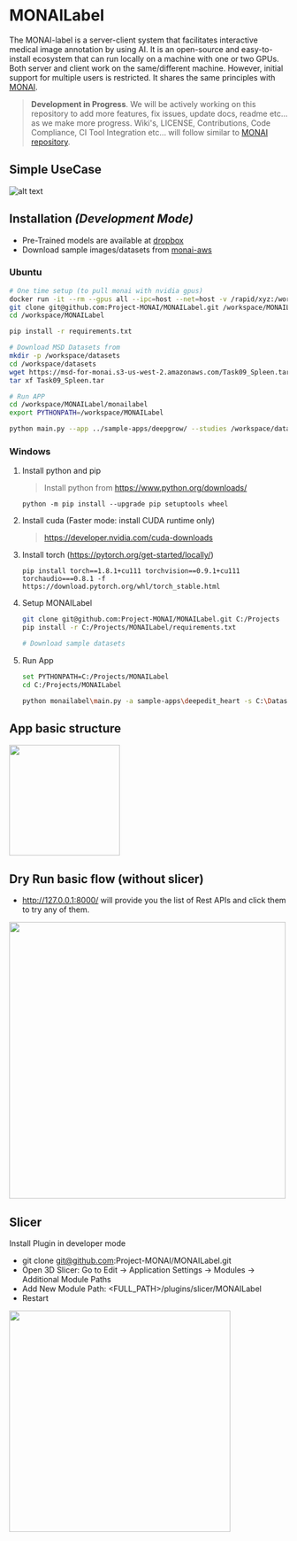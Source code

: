 # MONAILabel

The MONAI-label is a server-client system that facilitates interactive medical image annotation by using AI.
It is an open-source and easy-to-install ecosystem that can run locally on a machine with one or two GPUs.
Both server and client work on the same/different machine.  However, initial support for multiple users is restricted.
It shares the same principles with [MONAI](https://github.com/Project-MONAI).


> **Development in Progress**. 
> We will be actively working on this repository to add more features, fix issues, update docs, readme etc... 
> as we make more progress.  Wiki's, LICENSE, Contributions, Code Compliance, CI Tool Integration etc... will follow similar to [MONAI repository](https://github.com/Project-MONAI).


## Simple UseCase

![alt text](https://www.websequencediagrams.com/cgi-bin/cdraw?lz=dGl0bGUgU2ltcGxlIFVzZWNhc2UKClJlc2VhcmNoZXItPgACCjogcGlwIGluc3RhbGwgbW9uYWlsYWJlbAAWGWRldmVsb3BzIG15X2FwcApub3RlIG92ZXIgAEkMdXNpbmcgdGVtcGxhdGUgYXBwIHByb3ZpZGVzIFxuMS4gdHJhaW5cbjIuIGluZmVyIGZvciBwcmVfABMFZWQgbW9kZWxzXG4zLiBhY3RpdmUgbGVhcm4gc3RyYXRlZ2llcwCBRA1NT05BSUxhYmVsOiBzdGFydF8AgUYFXwCBRwUoAIElBiwgZGF0YXNldCkAgX4OYWRpb2xvZ2lzdDogc2hhcmUAggEGIACCAwUgc2VydmVyIGlwCgAeCy0-M0RTbGljZXI6IGNvbmZpZ3VyZQCBfwwASAxGZXcAHgdzIGFyZSBhdgCCXwVsZSB0byBzZWxlY3QgXG5uZXR3b3JrLwCBWgd5L2RldmljZSBldGMuLgoAZwgAgVwObmV4dF9zYW1wbGUoAIIgBkxlYXJuaW5nKQoAgggKAIEhDAAnBiBkZXRhaWxzAEwLAIFGCmZldGNoAE4IbG9jYWwvcmVtb3RlKQBvF3J1bgCDPwZlbmNlKGRlZXBncm93LCBhdXRvc2VnbWVudAB3GACEZAcAgkEYcnJlY3RzAB8HAIFtFnN1Ym1pdCgAhS8FAIFnDgCEBwwAhGkFKG5ldwCCJwcpCgo&s=rose)

## Installation *(Development Mode)*
 - Pre-Trained models are available at [dropbox](https://www.dropbox.com/sh/gcobuwui5v2r8f5/AAAaJ3uFajwo4NRnQ0BqU46Ma?dl=0)
 - Download sample images/datasets from [monai-aws](https://github.com/Project-MONAI/MONAI/blob/master/monai/apps/datasets.py#L213-L224)

### Ubuntu
```bash
# One time setup (to pull monai with nvidia gpus)
docker run -it --rm --gpus all --ipc=host --net=host -v /rapid/xyz:/workspace/ projectmonai/monai:0.5.2
git clone git@github.com:Project-MONAI/MONAILabel.git /workspace/MONAILabel
cd /workspace/MONAILabel

pip install -r requirements.txt

# Download MSD Datasets from
mkdir -p /workspace/datasets
cd /workspace/datasets
wget https://msd-for-monai.s3-us-west-2.amazonaws.com/Task09_Spleen.tar
tar xf Task09_Spleen.tar

# Run APP
cd /workspace/MONAILabel/monailabel
export PYTHONPATH=/workspace/MONAILabel

python main.py --app ../sample-apps/deepgrow/ --studies /workspace/datasets/Task09_Spleen/imagesTr
```

### Windows
 1. Install python and pip
    >Install python from https://www.python.org/downloads/

    `python -m pip install --upgrade pip setuptools wheel`

 2. Install cuda (Faster mode: install CUDA runtime only)
    >https://developer.nvidia.com/cuda-downloads


 3. Install torch (https://pytorch.org/get-started/locally/)

    `pip install torch==1.8.1+cu111 torchvision==0.9.1+cu111 torchaudio===0.8.1 -f https://download.pytorch.org/whl/torch_stable.html`


 4. Setup MONAILabel

    ```bash
    git clone git@github.com:Project-MONAI/MONAILabel.git C:/Projects
    pip install -r C:/Projects/MONAILabel/requirements.txt

    # Download sample datasets
    ```


 5. Run App
    ```bash
    set PYTHONPATH=C:/Projects/MONAILabel
    cd C:/Projects/MONAILabel

    python monailabel\main.py -a sample-apps\deepedit_heart -s C:\Datasets\Task02_Heart\imagesTr
    ```


## App basic structure

<img src="https://user-images.githubusercontent.com/7339051/114428020-98cdaf80-9bb3-11eb-8010-40f47d1afcd6.png" width="200"/>

## Dry Run basic flow (without slicer)

- http://127.0.0.1:8000/ will provide you the list of Rest APIs and click them to try any of them.

<img src="https://user-images.githubusercontent.com/7339051/115477603-31ab9d00-a23c-11eb-85f0-0b8ac374a9a0.png" width="500"/>


## Slicer

Install Plugin in developer mode

- git clone git@github.com:Project-MONAI/MONAILabel.git
- Open 3D Slicer: Go to Edit -> Application Settings -> Modules -> Additional Module Paths
- Add New Module Path: <FULL_PATH>/plugins/slicer/MONAILabel
- Restart

<img src="https://user-images.githubusercontent.com/7339051/115478017-1725f380-a23d-11eb-9b60-19638187b8e6.png" width="400"/>
